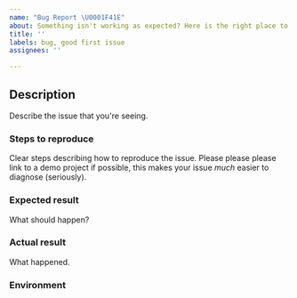 ```yaml
---
name: "Bug Report \U0001F41E"
about: Something isn't working as expected? Here is the right place to report.
title: ''
labels: bug, good first issue
assignees: ''

---
```


<!--
  Please fill out each section below, otherwise, your issue will be closed. This info allows maintainers to diagnose (and fix!) your issue as quickly as possible.


  Before opening a new issue, please search existing issues: https://github.com/Aman-zishan/DocScanner/issues
-->

## Description

Describe the issue that you're seeing.

### Steps to reproduce

Clear steps describing how to reproduce the issue. Please please please link to a demo project if possible, this makes your issue _much_ easier to diagnose (seriously).


### Expected result

What should happen?

### Actual result

What happened.

### Environment

